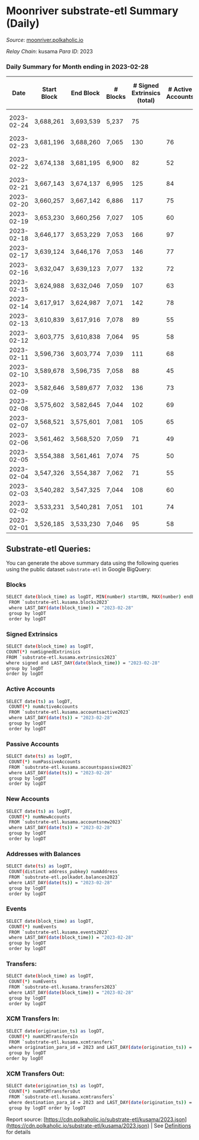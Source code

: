 # Moonriver substrate-etl Summary (Daily)

_Source_: [moonriver.polkaholic.io](https://moonriver.polkaholic.io)

*Relay Chain*: kusama
*Para ID*: 2023



### Daily Summary for Month ending in 2023-02-28


| Date | Start Block | End Block | # Blocks | # Signed Extrinsics (total) | # Active Accounts | # Passive | # New | # Addresses with Balances | # Events | # Transfers | # XCM Transfers In | # XCM Transfers Out | Issues | 
| ---- | ----------- | --------- | -------- | --------------------------- | ----------------- | --------- | ----- | ------------------------- | -------- | ----------- | ------------------ | ------------------- | ------ |
| 2023-02-24 | 3,688,261 | 3,693,539 | 5,237 | 75 |  |  |  |  | 353,014 | 4,571 ($932,706.94) |   |   | 42 missing (0.80%) |
| 2023-02-23 | 3,681,196 | 3,688,260 | 7,065 | 130 | 76 |  | 242 | 589,997 | 575,374 | 7,393 ($1,806,762.68) | 57 ($178,033.54) | 64 ($23,142.14) |  |
| 2023-02-22 | 3,674,138 | 3,681,195 | 6,900 | 82 | 52 |  | 3 | 589,767 | 545,618 | 5,688 ($1,601,244.51) | 80 ($35,970.19) | 94 ($168,181.28) | 158 missing (2.24%) |
| 2023-02-21 | 3,667,143 | 3,674,137 | 6,995 | 125 | 84 |  | 123 | 589,764 | 557,420 | 7,480 ($2,274,405.34) | 77 ($45,036.67) | 124 ($35,427.31) |  |
| 2023-02-20 | 3,660,257 | 3,667,142 | 6,886 | 117 | 75 |  | 109 | 589,650 | 525,478 | 8,396 ($3,195,069.92) | 94 ($44,286.43) | 100 ($22,903.37) |  |
| 2023-02-19 | 3,653,230 | 3,660,256 | 7,027 | 105 | 60 |  | 159 | 589,559 | 536,029 | 8,895 ($3,811,315.11) | 57 ($25,790.87) | 112 ($159,145.67) |  |
| 2023-02-18 | 3,646,177 | 3,653,229 | 7,053 | 166 | 97 |  | 222 | 589,413 | 1,011,112 | 28,330 ($10,513,146.55) | 125 ($202,596.75) | 122 ($298,663.39) |  |
| 2023-02-17 | 3,639,124 | 3,646,176 | 7,053 | 146 | 77 |  | 132 | 589,207 | 700,244 | 15,388 ($4,869,182.35) | 110 ($93,877.56) | 124 ($265,392.18) |  |
| 2023-02-16 | 3,632,047 | 3,639,123 | 7,077 | 132 | 72 |  | 95 | 589,085 | 550,525 | 7,174 ($2,237,263.12) | 48 ($31,898.89) | 83 ($71,156.11) |  |
| 2023-02-15 | 3,624,988 | 3,632,046 | 7,059 | 107 | 63 |  | 130 | 589,003 | 515,703 | 6,274 ($1,431,930.96) | 34 ($23,781.04) | 62 ($295,973.66) |  |
| 2023-02-14 | 3,617,917 | 3,624,987 | 7,071 | 142 | 78 |  | 110 | 588,885 | 468,969 | 4,470 ($856,666.74) | 37 ($13,608.23) | 79 ($302,654.25) |  |
| 2023-02-13 | 3,610,839 | 3,617,916 | 7,078 | 89 | 55 |  | 117 | 588,793 | 511,195 | 5,868 ($1,142,835.65) | 60 ($10,903.78) | 89 ($70,929.25) |  |
| 2023-02-12 | 3,603,775 | 3,610,838 | 7,064 | 95 | 58 |  | 111 | 588,685 | 434,022 | 4,250 ($1,295,746.20) | 32 ($27,756.61) | 75 ($95,687.38) |  |
| 2023-02-11 | 3,596,736 | 3,603,774 | 7,039 | 111 | 68 |  | 122 | 588,589 | 414,401 | 3,100 ($647,319.10) | 44 ($53,402.24) | 88 ($50,874.95) |  |
| 2023-02-10 | 3,589,678 | 3,596,735 | 7,058 | 88 | 45 |  | 134 | 588,475 | 498,330 | 5,237 ($1,882,643.89) | 95 ($22,747.62) | 114 ($15,705.60) |  |
| 2023-02-09 | 3,582,646 | 3,589,677 | 7,032 | 136 | 73 |  | 255 | 588,357 | 761,870 | 15,100 ($5,273,110.92) | 127 ($101,531.41) | 152 ($85,291.27) |  |
| 2023-02-08 | 3,575,602 | 3,582,645 | 7,044 | 102 | 69 |  | 316 | 588,132 | 615,747 | 8,156 ($3,105,044.47) | 40 ($54,354.80) | 78 ($147,246.26) |  |
| 2023-02-07 | 3,568,521 | 3,575,601 | 7,081 | 105 | 65 |  | 258,156 | 587,839 | 568,521 | 7,713 ($2,501,717.26) | 79 ($32,951.28) | 112 ($686,966.39) |  |
| 2023-02-06 | 3,561,462 | 3,568,520 | 7,059 | 71 | 49 |  | 94 | 587,709 | 466,059 | 5,135 ($1,811,360.04) | 57 ($65,264.89) | 89 ($368,726.37) |  |
| 2023-02-05 | 3,554,388 | 3,561,461 | 7,074 | 75 | 50 |  | 117 | 587,638 | 516,414 | 7,802 ($3,350,181.90) | 51 ($572,856.77) | 79 ($266,694.53) |  |
| 2023-02-04 | 3,547,326 | 3,554,387 | 7,062 | 71 | 55 |  | 99 | 587,543 | 425,987 | 5,063 ($1,741,016.13) | 47 ($64,161.73) | 69 ($16,642.34) |  |
| 2023-02-03 | 3,540,282 | 3,547,325 | 7,044 | 108 | 60 |  | 98 | 587,464 | 446,708 | 5,599 ($1,033,739.12) | 51 ($37,434.29) | 80 ($152,443.66) |  |
| 2023-02-02 | 3,533,231 | 3,540,281 | 7,051 | 101 | 74 |  | 1,169 | 587,378 | 523,354 | 8,002 ($2,665,495.52) | 64 ($123,828.43) | 79 ($67,647.41) |  |
| 2023-02-01 | 3,526,185 | 3,533,230 | 7,046 | 95 | 58 |  | 2,141 | 586,218 | 528,894 | 7,749 ($2,042,510.97) | 77 ($35,919.03) | 99 ($66,857.53) |  |

## Substrate-etl Queries:
You can generate the above summary data using the following queries using the public dataset `substrate-etl` in Google BigQuery:

### Blocks
```bash
SELECT date(block_time) as logDT, MIN(number) startBN, MAX(number) endBN, COUNT(*) numBlocks 
 FROM `substrate-etl.kusama.blocks2023`  
 where LAST_DAY(date(block_time)) = "2023-02-28" 
 group by logDT 
 order by logDT
```

### Signed Extrinsics
```bash
SELECT date(block_time) as logDT, 
COUNT(*) numSignedExtrinsics 
FROM `substrate-etl.kusama.extrinsics2023`  
where signed and LAST_DAY(date(block_time)) = "2023-02-28" 
group by logDT 
order by logDT
```

### Active Accounts
```bash
SELECT date(ts) as logDT, 
 COUNT(*) numActiveAccounts 
 FROM `substrate-etl.kusama.accountsactive2023` 
 where LAST_DAY(date(ts)) = "2023-02-28" 
 group by logDT 
 order by logDT
```

### Passive Accounts
```bash
SELECT date(ts) as logDT, 
 COUNT(*) numPassiveAccounts 
 FROM `substrate-etl.kusama.accountspassive2023` 
 where LAST_DAY(date(ts)) = "2023-02-28" 
 group by logDT 
 order by logDT
```

### New Accounts
```bash
SELECT date(ts) as logDT, 
 COUNT(*) numNewAccounts 
 FROM `substrate-etl.kusama.accountsnew2023` 
 where LAST_DAY(date(ts)) = "2023-02-28" 
 group by logDT
 order by logDT
```

### Addresses with Balances
```bash
SELECT date(ts) as logDT,
 COUNT(distinct address_pubkey) numAddress 
 FROM `substrate-etl.polkadot.balances2023` 
 where LAST_DAY(date(ts)) = "2023-02-28" 
 group by logDT 
 order by logDT
```

### Events
```bash
SELECT date(block_time) as logDT, 
 COUNT(*) numEvents 
 FROM `substrate-etl.kusama.events2023` 
 where LAST_DAY(date(block_time)) = "2023-02-28" 
 group by logDT 
 order by logDT
```

### Transfers:
```bash
SELECT date(block_time) as logDT, 
 COUNT(*) numEvents 
 FROM `substrate-etl.kusama.transfers2023` 
 where LAST_DAY(date(block_time)) = "2023-02-28" 
 group by logDT 
 order by logDT
```

### XCM Transfers In:
```bash
SELECT date(origination_ts) as logDT, 
 COUNT(*) numXCMTransfersIn 
 FROM `substrate-etl.kusama.xcmtransfers` 
 where origination_para_id = 2023 and LAST_DAY(date(origination_ts)) = "2023-02-28" 
 group by logDT 
order by logDT
```

### XCM Transfers Out:
```bash
SELECT date(origination_ts) as logDT, 
 COUNT(*) numXCMTransfersOut 
 FROM `substrate-etl.kusama.xcmtransfers` 
 where destination_para_id = 2023 and LAST_DAY(date(origination_ts)) = "2023-02-28" 
 group by logDT order by logDT
```


Report source: [https://cdn.polkaholic.io/substrate-etl/kusama/2023.json](https://cdn.polkaholic.io/substrate-etl/kusama/2023.json) | See [Definitions](/DEFINITIONS.md) for details
